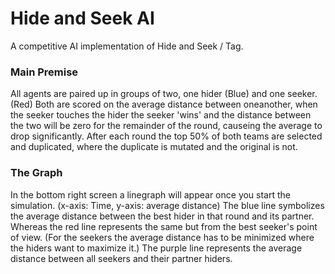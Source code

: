 # Hide and Seek AI
A competitive AI implementation of Hide and Seek / Tag.

<h3>Main Premise</h3>

All agents are paired up in groups of two, one hider (Blue) and one seeker. (Red)
Both are scored on the average distance between oneanother, when the seeker touches the hider the seeker 'wins' and the distance between the two will be zero for the remainder of the round, causeing the average to drop significantly.
After each round the top 50% of both teams are selected and duplicated, where the duplicate is mutated and the original is not. 

<h3>The Graph</h3>

In the bottom right screen a linegraph will appear once you start the simulation. (x-axis: Time, y-axis: average distance)
The blue line symbolizes the average distance between the best hider in that round and its partner. Whereas the red line represents the same but from the best seeker's point of view. (For the seekers the average distance has to be minimized where the hiders want to maximize it.)
The purple line represents the average distance between all seekers and their partner hiders.

